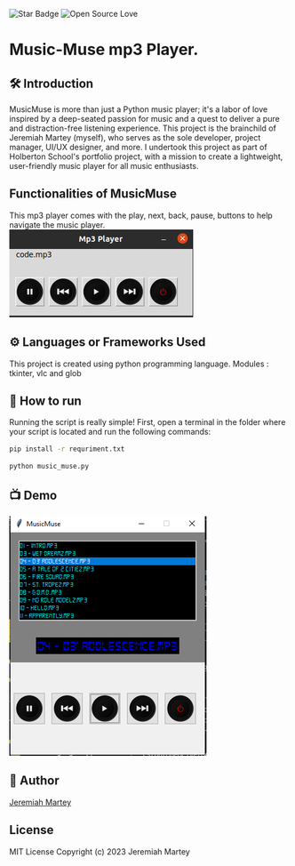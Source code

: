 <!--Please do not remove this part-->
![Star Badge](https://img.shields.io/static/v1?label=%F0%9F%8C%9F&message=If%20Useful&style=style=flat&color=BC4E99)
![Open Source Love](https://badges.frapsoft.com/os/v1/open-source.svg?v=103)

# Music-Muse mp3 Player.


## 🛠️  Introduction 
MusicMuse is more than just a Python music player; it's a labor of love inspired by a deep-seated passion for music and a quest to deliver a pure and distraction-free listening experience. This project is the brainchild of Jeremiah Martey (myself), who serves as the sole developer, project manager, UI/UX designer, and more. I undertook this project as part of Holberton School's portfolio project, with a mission to create a lightweight, user-friendly music player for all music enthusiasts.

## Functionalities of MusicMuse
This mp3 player comes with the play, next, back, pause, buttons to help navigate the music player.
![Sample image](<mp3 player template.png?raw=true "Sample">)


## ⚙️ Languages or Frameworks Used
This project is created using python programming language.
Modules : tkinter, vlc and glob

## 🌟 How to run
Running the script is really simple! First, open a terminal in the folder where your script is located and run the following commands:

```sh
pip install -r requriment.txt
```

```sh
python music_muse.py
```


## 📺 Demo
![Demo image](<MM-2 with music selected.PNG?raw=true "Demo">)

## 🤖 Author
[Jeremiah Martey](https://github.com/KofiFloki)

## License
MIT License Copyright (c) 2023 Jeremiah Martey
